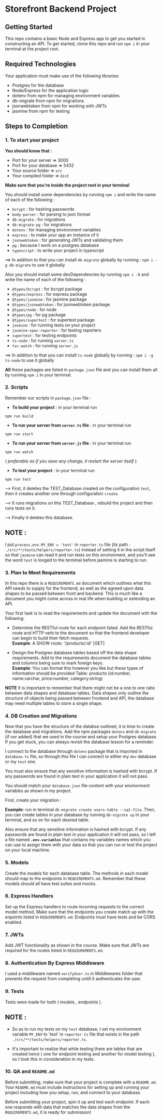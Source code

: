 # Storefront Backend Project

## Getting Started

This repo contains a basic Node and Express app to get you started in constructing an API. To get started, clone this repo and run `npm i` in your terminal at the project root.

## Required Technologies
Your application must make use of the following libraries:
- Postgres for the database
- Node/Express for the application logic
- dotenv from npm for managing environment variables
- db-migrate from npm for migrations
- jsonwebtoken from npm for working with JWTs
- jasmine from npm for testing

## Steps to Completion

### 1. To start your project

**You should know that :**
- Port for your server => 3000 
- Port for your database => 5432
- Your source folder => `src`
- Your compiled folder => `dist`

**Make sure that you're inside the project root in your terminal**

You should install some dependencies by running `npm i` and write the name of each of the following :
- `bcrypt` : for hashing passwords
- `body-parser` : for parsing to json format
- `db-migrate` : for migrations
- `db-migrate-pg` : for migrations
- `dotenv` : for managing environment variables
- `express` : to make your app an instance of it
- `jsonwebtoken` : for generating JWTs and validating them
- `pg` : because I work on a postgres database
- `typescript` : to write your project in typescript

==> In addition to that you can install `db-migrate` globally by running : `npm i -g db-migrate` to use it globally

Also you should install some devDependencies by running `npm i -D` and write the name of each of the following :
- `@types/bcrypt` : for bcrypt package
- `@types/express` : for express package
- `@types/jasmine` : for jasmine package
- `@types/jsonwebtoken` : for jsonwebtoken package
- `@types/node` : for node
- `@types/pg` : for pg package
- `@types/supertest` : for supertest package
- `jasmine` : for running tests on your project
- `jasmine-spec-reporter` : for testing reporters
- `supertest` : for testing endpoints
- `ts-node` : for running `server.ts`
- `tsc-watch` : for running `server.js`

==> In addition to that you can install `ts-node` globally by running : `npm i -g ts-node` to use it globally

**All** these packages are listed in `package.json` file and you can install them all by running `npm i` in your terminal.

### 2. Scripts
Remember our scripts in `package.json` file :
- **To build your project** : in your terminal run
```
npm run build
```
- **To run your server from `server.ts` file** : in your terminal run
```
npm run start
```
- **To run your server from `server.js` file** : in your terminal run
```
npm run watch
```
*( preferable as if you save any change, it restart the server itself ).*
- **To test your project** : in your terminal run
```
npm run test
```
--> First, it deletes the TEST_Database created on the configuration `test`, then it creates another one through configuration `create`.

--> It runs migrations on this TEST_Database , rebuild the project and then runs tests on it.

--> Finally it deletes this database.
## NOTE :
I put `process.env.MY_ENV = 'test'` in `reporter.ts` file (its path : `./src/**/tests/helpers/reporter.ts`) instead of setting it in the script itself so that `jasmine` can read it and run tests on this environment, and you'll see the word `test` is looged to the terminal before jasmine is starting to run.

### 3. Plan to Meet Requirements

In this repo there is a `REQUIREMENTS.md` document which outlines what this API needs to supply for the frontend, as well as the agreed upon data shapes to be passed between front and backend. This is much like a document you might come across in real life when building or extending an API. 

Your first task is to read the requirements and update the document with the following:
- Determine the RESTful route for each endpoint listed. Add the RESTful route and HTTP verb to the document so that the frontend developer can begin to build their fetch requests.    
**Example**: A SHOW route: '/products/:id' [GET] 

- Design the Postgres database tables based off the data shape requirements. Add to the requirements document the database tables and columns being sure to mark foreign keys.   
**Example**: You can format this however you like but these types of information should be provided
Table: products (id:number, name:varchar, price:number, category:string)

**NOTE** It is important to remember that there might not be a one to one ratio between data shapes and database tables. Data shapes only outline the structure of objects being passed between frontend and API, the database may need multiple tables to store a single shape. 

### 4.  DB Creation and Migrations

Now that you have the structure of the databse outlined, it is time to create the database and migrations. Add the npm packages `dotenv` and `db-migrate` (if nor added) that we used in the course and setup your Postgres database. If you get stuck, you can always revisit the database lesson for a reminder.

I connect to the database through `dotenv` package that is imported in `database.ts` file, so through this file I can connect to either my `dev` database or my `test` one.

You must also ensure that any sensitive information is hashed with bcrypt. If any passwords are found in plain text in your application it will not pass.

You should match your `database.json` file content with your environment variables as shown in my project.

First, create your migration :

**Example**: run in terminal `db-migrate create users-table --sql-file`.
Then, you can create tables in your database by running `db-nigrate up` in your terminal, and so on for each desired table.

Also ensure that any sensitive information is hashed with bcrypt. If any passwords are found in plain text in your application it will not pass, so I left a file named **`.env.variables`** that contains my variables names which you can use to assign them with your data so that you can run or test the project on your local machine.

### 5. Models

Create the models for each database table. The methods in each model should map to the endpoints in `REQUIREMENTS.md`. Remember that these models should all have test suites and mocks.

### 6. Express Handlers

Set up the Express handlers to route incoming requests to the correct model method. Make sure that the endpoints you create match up with the enpoints listed in `REQUIREMENTS.md`. Endpoints must have tests and be CORS enabled. 

### 7. JWTs

Add JWT functionality as shown in the course. Make sure that JWTs are required for the routes listed in `REQUIUREMENTS.md`.

### 8. Authentication By Express Middleware

I used a middleware named `verifyUser.ts` in Middlewares folder that prevents the request from completing untill it authenticates the user.

### 9. Tests
Tests were made for both ( models , endpoints ).

## NOTE :
- So as to run my tests on my `test` database, I set my environment variable `MY_ENV` to 'test' in `reporter.ts` file that exists in the path `./src/**/tests/helpers/reporter.ts`.

- It's important to realize that while testing there are tables that are created twice ( one for endpoint testing and another for model testing ), so I took this in consideration in my tests.

### 10. QA and `README.md`

Before submitting, make sure that your project is complete with a `README.md`. Your `README.md` must include instructions for setting up and running your project including how you setup, run, and connect to your database. 

Before submitting your project, spin it up and test each endpoint. If each one responds with data that matches the data shapes from the `REQUIREMENTS.md`, it is ready for submission!
